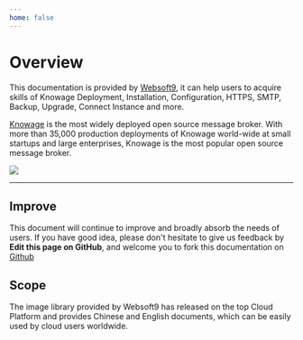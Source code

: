 ```yaml
---
home: false
---
```


# Overview

This documentation is provided by [Websoft9](https://www.websoft9.com/), it can help users to acquire skills of Knowage Deployment, Installation, Configuration, HTTPS, SMTP, Backup, Upgrade, Connect Instance and more.

[Knowage](https://knowage-server.apache.org/) is the most widely deployed open source message broker. With more than 35,000 production deployments of Knowage world-wide at small startups and large enterprises, Knowage is the most popular open source message broker.

![](https://libs.websoft9.com/Websoft9/DocsPicture/zh/knowage/knowage-gui-websoft9.png)

---

## Improve

This document will continue to improve and broadly absorb the needs of users. If you have good idea, please don't hesitate to give us feedback by **Edit this page on GitHub**, and welcome you to fork this documentation on [Github](https://github.com/Websoft9/ansible-knowage)

## Scope

The image library provided by Websoft9 has released on the top Cloud Platform and provides Chinese and English documents, which can be easily used by cloud users worldwide.
